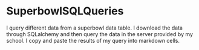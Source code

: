 # SuperbowlSQLQueries
I query different data from a superbowl data table. I download the data through SQLalchemy and then query the data in the server provided by my school. I copy and paste the results of my query into markdown cells. 
